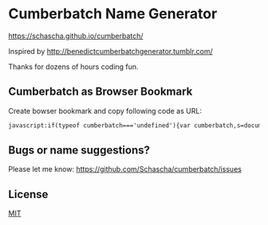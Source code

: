 # Cumberbatch Name Generator

https://schascha.github.io/cumberbatch/

Inspired by http://benedictcumberbatchgenerator.tumblr.com/

Thanks for dozens of hours coding fun.

## Cumberbatch as Browser Bookmark

Create bowser bookmark and copy following code as URL:

```html
javascript:if(typeof cumberbatch==='undefined'){var cumberbatch,s=document.createElement('script');s.src='https://schascha.github.io/cumberbatch/cumberbatch.js';s.onload=function() {cumberbatch=new Cumberbatch();cumberbatch.generate()};document.body.appendChild(s);}else{cumberbatch.generate();}
```

## Bugs or name suggestions?

Please let me know: https://github.com/Schascha/cumberbatch/issues

## License

[MIT](./LICENSE)
